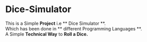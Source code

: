 ## <h1> Dice-Simulator </h1>
This is a Simple **Project** i.e ** Dice Simulator **.
<br>
Which has been done in ** different Programming Languages **.
<br>
A Simple **Technical Way** to **Roll a Dice.**
